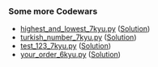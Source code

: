 ### Some more Codewars

- [highest_and_lowest_7kyu.py](https://www.codewars.com/kata/554b4ac871d6813a03000035)  ([Solution](https://github.com/gauthamp10/100DaysOfCode/blob/master/Day%203/highest_and_lowest_7kyu.py))
- [turkish_number_7kyu.py](https://www.codewars.com/kata/5ebd53ea50d0680031190b96)  ([Solution](https://github.com/gauthamp10/100DaysOfCode/blob/master/Day%203/turkish_number_7kyu.py))
- [test_123_7kyu.py](https://www.codewars.com/kata/54bf85e3d5b56c7a05000cf9)  ([Solution](https://github.com/gauthamp10/100DaysOfCode/blob/master/Day%203/test_123_7kyu.py))
- [your_order_6kyu.py](https://www.codewars.com/kata/55c45be3b2079eccff00010f)  ([Solution](https://github.com/gauthamp10/100DaysOfCode/blob/master/Day%203/your_order_6kyu.py))  